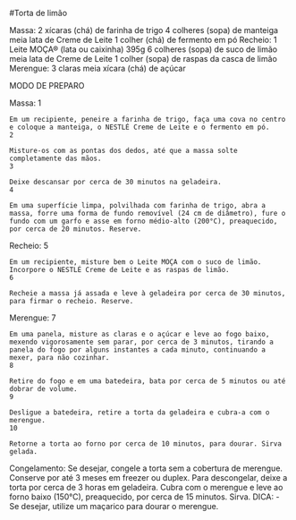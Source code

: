 #Torta de limão


Massa:
    2 xícaras (chá) de farinha de trigo
    4 colheres (sopa) de manteiga
    meia lata de Creme de Leite
    1 colher (chá) de fermento em pó
Recheio:
    1 Leite MOÇA® (lata ou caixinha) 395g
    6 colheres (sopa) de suco de limão
    meia lata de Creme de Leite
    1 colher (sopa) de raspas da casca de limão
Merengue:
    3 claras
    meia xícara (chá) de açúcar


MODO DE PREPARO

Massa:
    1

    Em um recipiente, peneire a farinha de trigo, faça uma cova no centro e coloque a manteiga, o NESTLÉ Creme de Leite e o fermento em pó. 
    2

    Misture-os com as pontas dos dedos, até que a massa solte completamente das mãos. 
    3

    Deixe descansar por cerca de 30 minutos na geladeira. 
    4

    Em uma superfície limpa, polvilhada com farinha de trigo, abra a massa, forre uma forma de fundo removível (24 cm de diâmetro), fure o fundo com um garfo e asse em forno médio-alto (200°C), preaquecido, por cerca de 20 minutos. Reserve. 
Recheio:
    5

    Em um recipiente, misture bem o Leite MOÇA com o suco de limão. Incorpore o NESTLÉ Creme de Leite e as raspas de limão. 
    6

    Recheie a massa já assada e leve à geladeira por cerca de 30 minutos, para firmar o recheio. Reserve. 
Merengue:
    7

    Em uma panela, misture as claras e o açúcar e leve ao fogo baixo, mexendo vigorosamente sem parar, por cerca de 3 minutos, tirando a panela do fogo por alguns instantes a cada minuto, continuando a mexer, para não cozinhar. 
    8

    Retire do fogo e em uma batedeira, bata por cerca de 5 minutos ou até dobrar de volume. 
    9

    Desligue a batedeira, retire a torta da geladeira e cubra-a com o merengue. 
    10

    Retorne a torta ao forno por cerca de 10 minutos, para dourar. Sirva gelada. 
Congelamento:
    Se desejar, congele a torta sem a cobertura de merengue. Conserve por até 3 meses em freezer ou duplex. Para descongelar, deixe a torta por cerca de 3 horas em geladeira. Cubra com o merengue e leve ao forno baixo (150°C), preaquecido, por cerca de 15 minutos. Sirva. 
DICA:
    - Se desejar, utilize um maçarico para dourar o merengue. 


